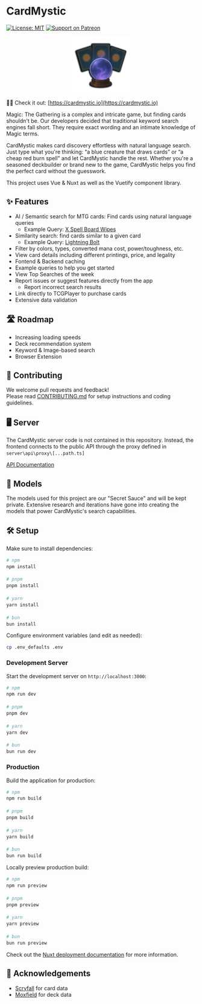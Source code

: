 # CardMystic

[![License: MIT](https://img.shields.io/badge/License-MIT-yellow.svg)](https://opensource.org/licenses/MIT)
[![Support on Patreon](https://img.shields.io/badge/support-patreon-F96854.svg)](https://www.patreon.com/thecardmystic)

<div align="center">
  <img src="public/crystall_ball.webp" alt="CardMystic" width="150"/>
</div>

🧙‍♂️ Check it out: [https://cardmystic.io](https://cardmystic.io)

Magic: The Gathering is a complex and intricate game, but finding cards shouldn't be. Our developers decided that traditional keyword search engines fall short. They require exact wording and an intimate knowledge of Magic terms.

CardMystic makes card discovery effortless with natural language search. Just type what you're thinking: “a blue creature that draws cards” or “a cheap red burn spell” and let CardMystic handle the rest. Whether you're a seasoned deckbuilder or brand new to the game, CardMystic helps you find the perfect card without the guesswork.

This project uses Vue & Nuxt as well as the Vuetify component library.

## ✨ Features

- AI / Semantic search for MTG cards: Find cards using natural language queries
  - Example Query: [X Spell Board Wipes](https://cardmystic.io/search?query=x+spell+board+wipes)
- Similarity search: find cards similar to a given card
  - Example Query: [Lightning Bolt](https://cardmystic.io/search/similarity?card_name=Lightning+Bolt)
- Filter by colors, types, converted mana cost, power/toughness, etc.
- View card details including different printings, price, and legality
- Fontend & Backend caching
- Example queries to help you get started
- View Top Searches of the week
- Report issues or suggest features directly from the app
  - Report incorrect search results
- Link directly to TCGPlayer to purchase cards
- Extensive data validation

## 🛣️ Roadmap

- Increasing loading speeds
- Deck recommendation system
- Keyword & Image-based search
- Browser Extension

## 🤝 Contributing

We welcome pull requests and feedback!  
Please read [CONTRIBUTING.md](CONTRIBUTING.md) for setup instructions and coding guidelines.

## 🖥️ Server

The CardMystic server code is not contained in this repository. Instead, the frontend connects to the public API through the proxy defined in `server\api\proxy\[...path.ts]`

[API Documentation](https://api.cardmystic.io/documentation)

## 🤖 Models

The models used for this project are our "Secret Sauce" and will be kept private. Extensive research and iterations have gone into creating the models that power CardMystic's search capabilities.

## 🛠️ Setup

Make sure to install dependencies:

```bash
# npm
npm install

# pnpm
pnpm install

# yarn
yarn install

# bun
bun install
```

Configure environment variables (and edit as needed):

```bash
cp .env_defaults .env
```

### Development Server

Start the development server on `http://localhost:3000`:

```bash
# npm
npm run dev

# pnpm
pnpm dev

# yarn
yarn dev

# bun
bun run dev
```

### Production

Build the application for production:

```bash
# npm
npm run build

# pnpm
pnpm build

# yarn
yarn build

# bun
bun run build
```

Locally preview production build:

```bash
# npm
npm run preview

# pnpm
pnpm preview

# yarn
yarn preview

# bun
bun run preview
```

Check out the [Nuxt deployment documentation](https://nuxt.com/docs/getting-started/deployment) for more information.

## 🙏 Acknowledgements

- [Scryfall](https://scryfall.com/) for card data
- [Moxfield](https://moxfield.com/) for deck data
